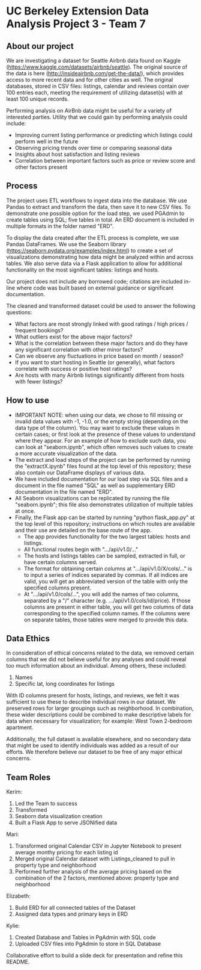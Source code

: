 # UC Berkeley Extension Data Analysis Project 3 - Team 7

## About our project
We are investigating a dataset for Seattle Airbnb data found on Kaggle (https://www.kaggle.com/datasets/airbnb/seattle).
The original source of the data is here (http://insideairbnb.com/get-the-data/), which provides access to more recent data and for other cities as well. The original databases, stored in CSV files: listings, calendar and reviews contain over 100 entries each, meeting the requirement of utilizing dataset(s) with at least 100 unique records.

Performing analysis on AirBnb data might be useful for a variety of interested parties. Utility that we could gain by performing analysis could include:
- Improving current listing performance or predicting which listings could perform well in the future
- Observing pricing trends over time or comparing seasonal data
- Insights about host satisfaction and listing reviews
- Correlation between important factors such as price or review score and other factors present

## Process
The project uses ETL workflows to ingest data into the database. We use Pandas to extract and transform the data, then save it to new CSV files. To demonstrate one possible option for the load step, we used PGAdmin to create tables using SQL; five tables in total. An ERD document is included in multiple formats in the folder named "ERD".

To display the data created after the ETL process is complete, we use Pandas DataFrames. We use the Seaborn library (https://seaborn.pydata.org/examples/index.html) to create a set of visualizations demonstrating how data might be analyzed within and across tables. We also serve data via a Flask application to allow for additional functionality on the most significant tables: listings and hosts.

Our project does not include any borrowed code; citations are included in-line where code was built based on external guidance or significant documentation.

The cleaned and transformed dataset could be used to answer the following questions:
- What factors are most strongly linked with good ratings / high prices / frequent bookings?
- What outliers exist for the above major factors?
- What is the correlation between these major factors and do they have any significant correlation with other minor factors?
- Can we observe any fluctuations in price based on month / season?
- If you want to start hosting in Seattle (or generally), what factors correlate with success or positive host ratings?
- Are hosts with many Airbnb listings significantly different from hosts with fewer listings?

## How to use
- IMPORTANT NOTE: when using our data, we chose to fill missing or invalid data values with -1, -1.0, or the empty string (depending on the data type of the column). You may want to exclude these values in certain cases; or first look at the presence of these values to understand where they appear. For an example of how to exclude such data, you can look at "seaborn.ipynb", which often removes such values to create a more accurate visualization of the data.
- The extract and load steps of the project can be performed by running the "extractX.ipynb" files found at the top level of this repository; these also contain our DataFrame displays of various data. 
- We have included documentation for our load step via SQL files and a document in the file named "SQL" as well as supplementary ERD documentation in the file named "ERD". 
- All Seaborn visualizations can be replicated by running the file "seaborn.ipynb"; this file also demonstrates utilization of multiple tables at once. 
- Finally, the Flask app can be started by running "python flask_app.py" at the top level of this repository; instructions on which routes are available and their use are detailed on the base route of the app.
    - The app provides functionality for the two largest tables: hosts and listings.
    - All functional routes begin with ".../api/v1.0/..."
    - The hosts and listings tables can be sampled, extracted in full, or have certain columns served.
    - The format for obtaining certain columns at ".../api/v1.0/X/cols/..." is to input a series of indices separated by commas. If all indices are valid, you will get an abbreviated version of the table with only the specified columns present.
    - At ".../api/v1.0/cols/...", you will add the names of two columns, separated by a "/" character (e.g. .../api/v1.0/cols/id/price). If those columns are present in either table, you will get two columns of data corresponding to the specified column names. If the columns were on separate tables, those tables were merged to provide this data.

## Data Ethics
In consideration of ethical concerns related to the data, we removed certain columns that we did not believe useful for any analyses and could reveal too much information about an individual. Among others, these included:
1. Names
1. Specific lat, long coordinates for listings

With ID columns present for hosts, listings, and reviews, we felt it was sufficient to use these to describe individual rows in our dataset. We preserved rows for larger groupings such as neighborhood. In combination, these wider descriptions could be combined to make descriptive labels for data when necessary for visualization; for example: West Town 2-bedroom apartment. 

Additionally, the full dataset is available elsewhere, and no secondary data that might be used to identify individuals was added as a result of our efforts. We therefore believe our dataset to be free of any major ethical concerns.

## Team Roles 
Kerim:
 1. Led the Team to success
 1. Transformed
 1. Seaborn data visualization creation
 1. Built a Flask App to serve JSONified data

Mari:
 1. Transformed original Calendar CSV in Jupyter Notebook to present average monthy pricing for each listing id
 1. Merged original Calendar dataset with Listings_cleaned to pull in property type and neighborhood
 1. Performed further analysis of the average pricing based on the combination of the 2 factors, mentioned above: property type and neighborhood

Elizabeth:
 1. Build ERD for all connected tables of the Dataset
 1. Assigned data types and primary keys in ERD

Kylie:
 1. Created Database and Tables in PgAdmin with SQL code
 1. Uploaded CSV files into PgAdmin to store in SQL Database

Collaborative effort to build a slide deck for presentation and refine this README.






